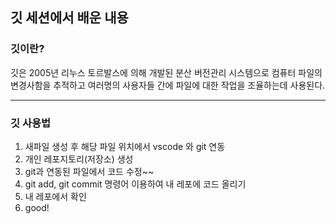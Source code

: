 ## 깃 세션에서 배운 내용

### 깃이란?
깃은 2005년 리누스 토르발스에 의해 개발된 분산 버전관리 시스템으로 컴퓨터 파일의 변경사함을 추적하고 여러명의 사용자들 간에 파일에 대한 작업을 조율하는데 사용된다.
***
### 깃 사용법
1. 새파일 생성 후 해당 파일 위치에서 vscode 와 git 연동
2. 개인 레포지토리(저장소) 생성
3. git과 연동된 파일에서 코드 수정~~
4. git add, git commit 명령어 이용하여 내 레포에 코드 올리기
5. 내 레포에서 확인 
6. good! 